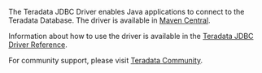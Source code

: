 The Teradata JDBC Driver enables Java applications to connect to the Teradata Database. The driver is available in [Maven Central](https://search.maven.org/search?q=a:terajdbc). 

Information about how to use the driver is available in the [Teradata JDBC Driver Reference](https://downloads.teradata.com/doc/connectivity/jdbc/reference/current/frameset.html).

For community support, please visit [Teradata Community](https://support.teradata.com/community).
